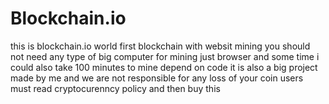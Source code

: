 # Blockchain.io
this is blockchain.io world first blockchain with websit mining you should not need any type of big computer for mining just browser and some time i could also take 100 minutes to mine depend on code it is also a big project made by me and we are not responsible for any loss of your coin users must read cryptocurenncy policy and then buy this 
